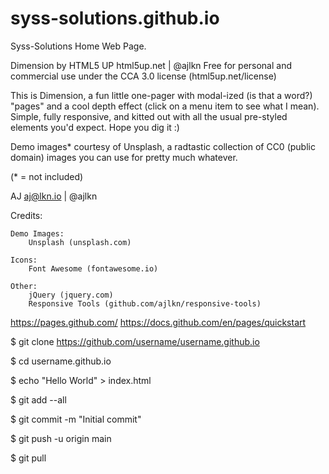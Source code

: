 # syss-solutions.github.io
Syss-Solutions Home Web Page.

Dimension by HTML5 UP
html5up.net | @ajlkn
Free for personal and commercial use under the CCA 3.0 license (html5up.net/license)


This is Dimension, a fun little one-pager with modal-ized (is that a word?) "pages"
and a cool depth effect (click on a menu item to see what I mean). Simple, fully
responsive, and kitted out with all the usual pre-styled elements you'd expect.
Hope you dig it :)

Demo images* courtesy of Unsplash, a radtastic collection of CC0 (public domain) images
you can use for pretty much whatever.

(* = not included)

AJ
aj@lkn.io | @ajlkn


Credits:

	Demo Images:
		Unsplash (unsplash.com)

	Icons:
		Font Awesome (fontawesome.io)

	Other:
		jQuery (jquery.com)
		Responsive Tools (github.com/ajlkn/responsive-tools)




https://pages.github.com/
https://docs.github.com/en/pages/quickstart



$ git clone https://github.com/username/username.github.io

$ cd username.github.io

$ echo "Hello World" > index.html


$ git add --all

$ git commit -m "Initial commit"

$ git push -u origin main


$ git pull        
